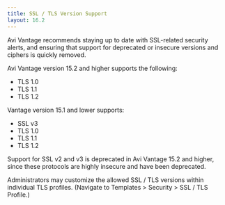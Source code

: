 ```yaml
---
title: SSL / TLS Version Support
layout: 16.2
---
```

Avi Vantage recommends staying up to date with SSL-related security alerts, and ensuring that support for deprecated or insecure versions and ciphers is quickly removed.

Avi Vantage version 15.2 and higher supports the following:

* TLS 1.0
* TLS 1.1
* TLS 1.2  

Vantage version 15.1 and lower supports:

* SSL v3
* TLS 1.0
* TLS 1.1
* TLS 1.2  

Support for SSL v2 and v3 is deprecated in Avi Vantage 15.2 and higher, since these protocols are highly insecure and have been deprecated.

Administrators may customize the allowed SSL / TLS versions within individual TLS profiles. (Navigate to Templates > Security > SSL / TLS Profile.)
